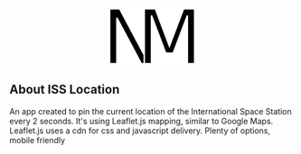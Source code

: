 <p align="center">
    <img src="img/logo.png" width="153" height="100" />
</p>

## About ISS Location

An app created to pin the current location of the International Space Station every 2 seconds. It's using Leaflet.js mapping, similar to Google Maps. Leaflet.js uses a cdn for css and javascript delivery. Plenty of options, mobile friendly
